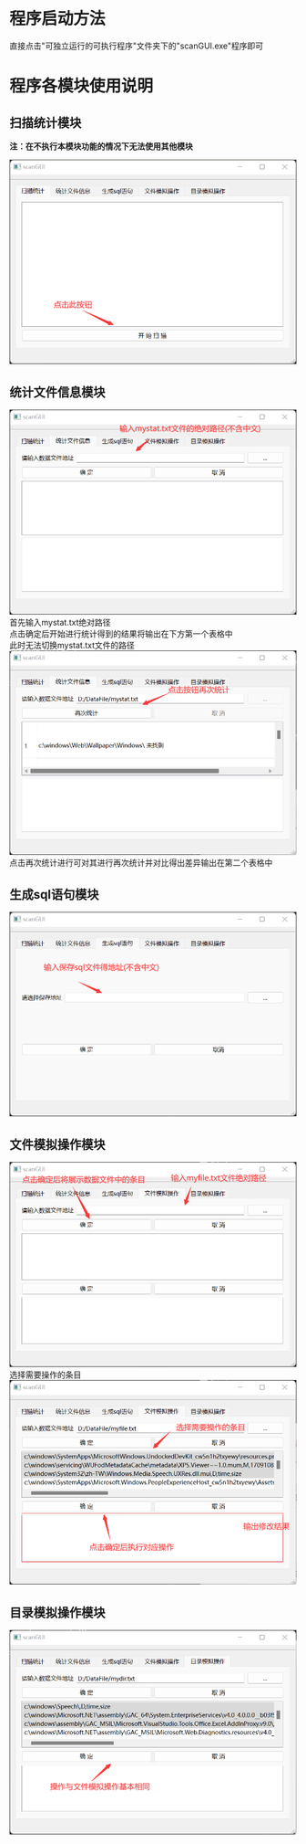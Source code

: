 # 程序启动方法
直接点击"可独立运行的可执行程序"文件夹下的"scanGUI.exe"程序即可  
# 程序各模块使用说明
## 扫描统计模块  
**注：在不执行本模块功能的情况下无法使用其他模块**  

![alt text](picture\1.png)  
## 统计文件信息模块  
![alt text](picture\2.png)  
首先输入mystat.txt绝对路径  
点击确定后开始进行统计得到的结果将输出在下方第一个表格中  
此时无法切换mystat.txt文件的路径  
![alt text](picture\3.png)  
点击再次统计进行可对其进行再次统计并对比得出差异输出在第二个表格中  
## 生成sql语句模块
![alt text](picture\4.png)    
## 文件模拟操作模块
![alt text](picture\5.png)  
选择需要操作的条目  
![alt text](picture\6.png)  
## 目录模拟操作模块
![alt text](picture\7.png)  